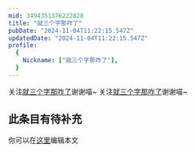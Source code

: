 ```yaml
---
mid: 3494351376222828
title: "就三个字那咋了"
pubDate: "2024-11-04T11:22:15.547Z"
updatedDate: "2024-11-04T11:22:15.547Z"
profile:
  {
    Nickname: ["就三个字那咋了"],
  }
---
```


关注[就三个字那咋了](https://space.bilibili.com/3494351376222828)谢谢喵~ 关注[就三个字那咋了](https://space.bilibili.com/3494351376222828)谢谢喵~

## 此条目有待补充
你可以在[这里](https://github.com/Yuhanawa/VTuber.ICU-Content/edit/master/v/就三个字那咋了/index.md)编辑本文
